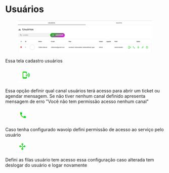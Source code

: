 # Usuários

<figure><img src="../../.gitbook/assets/image (1).png" alt=""><figcaption></figcaption></figure>

Essa tela cadastro usuários

<figure><img src="../../.gitbook/assets/image (2).png" alt=""><figcaption></figcaption></figure>

Essa opção definir qual canal usuários terá acesso para abrir um ticket ou agendar mensagem. Se não tiver nenhum canal definido apresenta mensagem de erro "Você não tem permissão acesso nenhum canal"

<figure><img src="../../.gitbook/assets/image (3).png" alt=""><figcaption></figcaption></figure>

Caso tenha configurado wavoip defini permissão de acesso ao serviço pelo usuário

<figure><img src="../../.gitbook/assets/image (4).png" alt=""><figcaption></figcaption></figure>

Defini as filas usuário tem acesso essa configuração caso alterada tem deslogar do usuário e logar novamente

